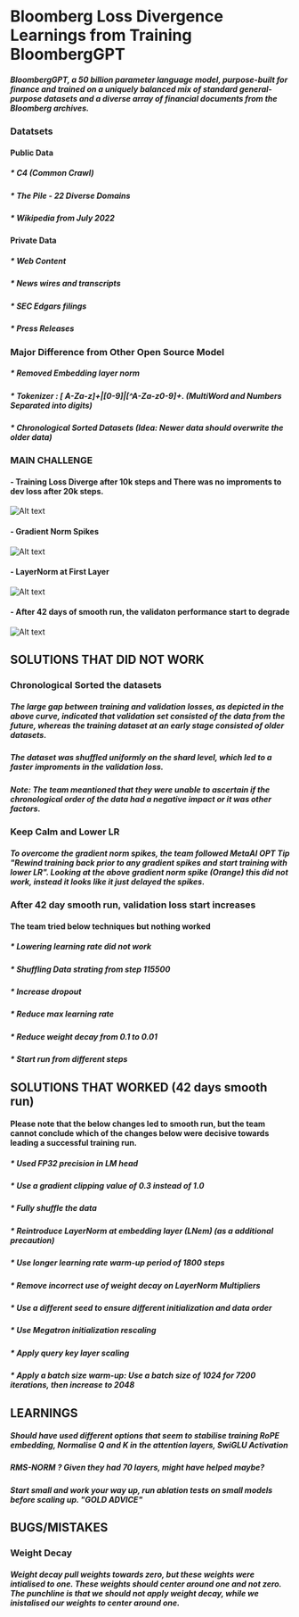# Bloomberg Loss Divergence Learnings from Training BloombergGPT

##### BloombergGPT, a 50 billion parameter language model, purpose-built for finance and trained on a uniquely balanced mix of standard general-purpose datasets and a diverse array of financial documents from the Bloomberg archives.

### Datatsets
#### Public Data
##### * C4 (Common Crawl)
##### * The Pile - 22 Diverse Domains
##### * Wikipedia from July 2022

#### Private Data
##### * Web Content
##### * News wires and transcripts
##### * SEC Edgars filings
##### * Press Releases


### Major Difference from Other Open Source Model
##### * Removed Embedding layer norm
##### * Tokenizer : [ A-Za-z]+|[0-9]|[^A-Za-z0-9]+. (MultiWord and Numbers Separated into digits)
##### * Chronological Sorted  Datasets (Idea: Newer data should overwrite the older data)


### MAIN CHALLENGE

#### - Training Loss Diverge after 10k steps and There was no improments to dev loss after 20k steps.
![Alt text](../assets/bloomberg_v0.png)

#### - Gradient Norm Spikes
![Alt text](../assets/bloomberg_gradient_norm.png)

#### - LayerNorm at First Layer
![Alt text](../assets/bloomberg_layer_norm.png)

#### - After 42 days of smooth run, the validaton performance start to degrade
![Alt text](../assets/42_days_smooth_run.png)



## SOLUTIONS THAT DID NOT WORK

### Chronological Sorted the datasets 
#####  The large gap between training and validation losses, as depicted in the above curve, indicated that validation set consisted of the data from the future, whereas the training dataset at an early stage consisted of older datasets.
##### The dataset was shuffled uniformly on the shard level, which led to a faster improments in the validation loss. 
##### Note: The team meantioned that they were unable to ascertain if the chronological order of the data had a negative impact or it was other factors. 

### Keep Calm and Lower LR
##### To overcome the gradient norm spikes, the team followed MetaAI OPT Tip "Rewind training back prior to any gradient spikes and start training with lower LR". Looking at the above gradient norm spike (Orange) this did not work, instead it looks like it just delayed the spikes. 

### After 42 day smooth run, validation loss start increases 
#### The team tried below techniques but nothing worked
##### * Lowering learning rate did not work
##### * Shuffling Data strating from step 115500
##### * Increase dropout
##### * Reduce max learning rate
##### * Reduce weight decay from 0.1 to 0.01
##### * Start run from different steps



## SOLUTIONS THAT WORKED (42 days smooth run)

#### Please note that the below changes led to smooth run, but the team cannot conclude which of the changes below were decisive towards leading a successful training run. 

##### * Used FP32 precision in LM head
##### * Use a gradient clipping value of 0.3 instead of 1.0
##### * Fully shuffle the data
##### * Reintroduce LayerNorm at embedding layer (LNem) (as a additional precaution)
##### * Use longer learning rate warm-up period of 1800 steps
##### * Remove incorrect use of weight decay on LayerNorm Multipliers
##### * Use a different seed to ensure different initialization and data order
##### * Use Megatron initialization rescaling
##### * Apply query key layer scaling
##### * Apply a batch size warm-up: Use a batch size of 1024 for 7200 iterations, then increase to 2048


## LEARNINGS
##### Should have used different options that seem to  stabilise training RoPE embedding, Normalise Q and K in the attention layers, SwiGLU Activation
##### RMS-NORM ? Given they had 70 layers, might have helped maybe?
##### Start small and work your way up, run ablation tests on small models before scaling up. "GOLD ADVICE"

## BUGS/MISTAKES

### Weight Decay
##### Weight decay pull weights towards zero, but these weights were intialised to one. These weights should center around one and not zero. The punchline is that we should not apply weight decay, while we inistalised our weights to center around one. 


